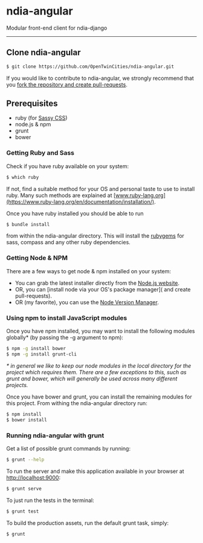 ndia-angular
============

Modular front-end client for ndia-django

---
## Clone ndia-angular #
```bash
$ git clone https://github.com/OpenTwinCities/ndia-angular.git
```
If you would like to contribute to ndia-angular, we strongly recommend that you
[fork the repository and create pull-requests](https://guides.github.com/activities/forking/).

## Prerequisites #

  - ruby (for [Sassy CSS](http://sass-lang.com/))
  - node.js & npm
  - grunt
  - bower

### Getting Ruby and Sass #

Check if you have ruby available on your system:
```bash
$ which ruby
```
If not, find a suitable method for your OS and personal taste to use to install ruby.
Many such methods are explained at [www.ruby-lang.org](https://www.ruby-lang.org/en/documentation/installation/).

Once you have ruby installed you should be able to run
```bash
$ bundle install
```
from within the ndia-angular directory. This will install the [rubygems](https://rubygems.org/) for sass, compass and any other ruby dependencies.

### Getting Node & NPM #

  There are a few ways to get node & npm installed on your system:
  * You can grab the latest installer directly from the [Node.js website](http://nodejs.org).
  * OR, you can [install node via your OS's package manager]( and create pull-requests).
  * OR (my favorite), you can use the [Node Version Manager](https://github.com/creationix/nvm).

### Using npm to install JavaScript modules #

  Once you have npm installed, you may want to install the following modules globally* (by passing the -g argument to npm):
  ```bash
  $ npm -g install bower
  $ npm -g install grunt-cli
  ```
  _* in general we like to keep our node modules in the local directory for the project which requires them. There are a few exceptions to this, such as grunt and bower, which will generally be used across many different projects._

  Once you have bower and grunt, you can install the remaining modules for this project. From withing the ndia-angular directory run:
  ```bash
  $ npm install
  $ bower install
  ```

### Running ndia-angular with grunt #

  Get a list of possible grunt commands by running:
  ```bash
  $ grunt --help
  ```

  To run the server and make this application available in your browser at [http://localhost:9000](http://localhost:9000):
  ```bash
  $ grunt serve
  ```

  To just run the tests in the terminal:
  ```bash
  $ grunt test
  ```

  To build the production assets, run the default grunt task, simply:
  ```bash
  $ grunt
  ```
